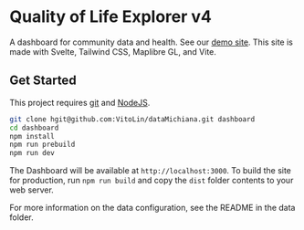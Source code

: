# Quality of Life Explorer v4

A dashboard for community data and health. See our [demo site](http://mcmap.org/qol-dev). This site is made with Svelte, Tailwind CSS, Maplibre GL, and Vite.


## Get Started

This project requires [git](https://git-scm.com/) and [NodeJS](https://nodejs.org).

``` bash
git clone hgit@github.com:VitoLin/dataMichiana.git dashboard
cd dashboard
npm install
npm run prebuild
npm run dev
```

The Dashboard will be available at `http://localhost:3000`. To build the site for production, run `npm run build` and copy the `dist` folder contents to your web server.

For more information on the data configuration, see the README in the data folder.
```
